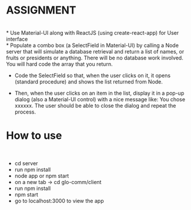 # ASSIGNMENT #
<br/>
* Use Material-UI along with ReactJS (using create-react-app) for User interface  <br/>
* Populate a combo box (a SelectField in Material-UI) by calling a Node server that will simulate a database retrieval and return a list of names, or fruits or presidents or anything. There will be no database work involved. You will hard code the array that you return. <br/>

* Code the SelectField so that, when the user clicks on it, it opens (standard procedure) and shows the list returned from Node. <br/>

* Then, when the user clicks on an item in the list, display it in a pop-up dialog (also a Material-UI control) with a nice message like: You chose xxxxxx. The user should be able to close the dialog and repeat the process. <br/>

# How to use # 
<br/>

* cd server <br/>
* run npm install <br/>
* node app or npm start <br/> 
* on a new tab -> cd glo-comm/client<br/>
* run npm install <br/>
* npm start <br/> 
* go to localhost:3000 to view the app 